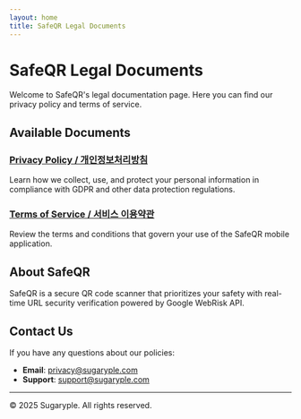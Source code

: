```yaml
---
layout: home
title: SafeQR Legal Documents
---
```


# SafeQR Legal Documents

Welcome to SafeQR's legal documentation page. Here you can find our privacy policy and terms of service.

## Available Documents

### [Privacy Policy / 개인정보처리방침](privacy-policy/)
Learn how we collect, use, and protect your personal information in compliance with GDPR and other data protection regulations.

### [Terms of Service / 서비스 이용약관](terms-of-service/)  
Review the terms and conditions that govern your use of the SafeQR mobile application.

## About SafeQR

SafeQR is a secure QR code scanner that prioritizes your safety with real-time URL security verification powered by Google WebRisk API.

## Contact Us

If you have any questions about our policies:
- **Email**: privacy@sugaryple.com
- **Support**: support@sugaryple.com

---

© 2025 Sugaryple. All rights reserved. 